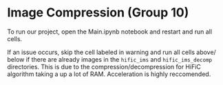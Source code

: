 # Image Compression (Group 10)
To run our project, open the Main.ipynb notebook and restart and run all cells. 

If an issue occurs, skip the cell labeled in warning and run all cells above/ below if there are already images in the `hific_ims` and `hific_ims_decomp` directories. This is due to the compression/decompression for HiFiC algorithm taking a up a lot of RAM. Acceleration is highly reccomended. 
